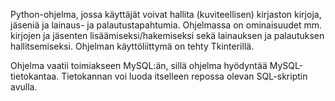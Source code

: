 Python-ohjelma, jossa käyttäjät voivat hallita (kuviteellisen) kirjaston kirjoja, jäseniä ja lainaus- ja palautustapahtumia. Ohjelmassa on ominaisuudet mm. kirjojen ja jäsenten lisäämiseksi/hakemiseksi sekä lainauksen ja palautuksen hallitsemiseksi. Ohjelman käyttöliittymä on tehty Tkinterillä.

Ohjelma vaatii toimiakseen MySQL:än, sillä ohjelma hyödyntää MySQL-tietokantaa. Tietokannan voi luoda itselleen repossa olevan SQL-skriptin avulla.
